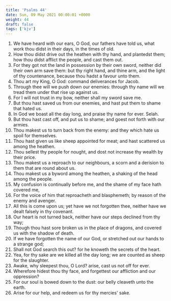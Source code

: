 ```yaml
---
title: 'Psalms 44'
date: Sun, 09 May 2021 00:00:01 +0000
weight: 44
draft: false
tags: ['kjv'] 
---
```


1. We have heard with our ears, O God, our fathers have told us, what work thou didst in their days, in the times of old.
2. How thou didst drive out the heathen with thy hand, and plantedst them; how thou didst afflict the people, and cast them out.
3. For they got not the land in possession by their own sword, neither did their own arm save them: but thy right hand, and thine arm, and the light of thy countenance, because thou hadst a favour unto them.
4. Thou art my King, O God: command deliverances for Jacob.
5. Through thee will we push down our enemies: through thy name will we tread them under that rise up against us.
6. For I will not trust in my bow, neither shall my sword save me.
7. But thou hast saved us from our enemies, and hast put them to shame that hated us.
8. In God we boast all the day long, and praise thy name for ever. Selah.
9. But thou hast cast off, and put us to shame; and goest not forth with our armies.
10. Thou makest us to turn back from the enemy: and they which hate us spoil for themselves.
11. Thou hast given us like sheep appointed for meat; and hast scattered us among the heathen.
12. Thou sellest thy people for nought, and dost not increase thy wealth by their price.
13. Thou makest us a reproach to our neighbours, a scorn and a derision to them that are round about us.
14. Thou makest us a byword among the heathen, a shaking of the head among the people.
15. My confusion is continually before me, and the shame of my face hath covered me,
16. For the voice of him that reproacheth and blasphemeth; by reason of the enemy and avenger.
17. All this is come upon us; yet have we not forgotten thee, neither have we dealt falsely in thy covenant.
18. Our heart is not turned back, neither have our steps declined from thy way;
19. Though thou hast sore broken us in the place of dragons, and covered us with the shadow of death.
20. If we have forgotten the name of our God, or stretched out our hands to a strange god;
21. Shall not God search this out? for he knoweth the secrets of the heart.
22. Yea, for thy sake are we killed all the day long; we are counted as sheep for the slaughter.
23. Awake, why sleepest thou, O Lord? arise, cast us not off for ever.
24. Wherefore hidest thou thy face, and forgettest our affliction and our oppression?
25. For our soul is bowed down to the dust: our belly cleaveth unto the earth.
26. Arise for our help, and redeem us for thy mercies' sake.
